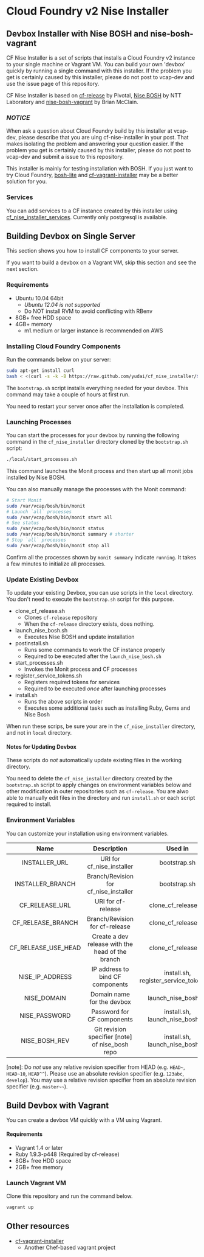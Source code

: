 # Cloud Foundry v2 Nise Installer

## Devbox Installer with Nise BOSH and nise-bosh-vagrant

CF Nise Installer is a set of scripts that installs a Cloud Foundry v2 instance to your single machine or Vagrant VM. You can build your own 'devbox' quickly by running a single command with this installer. If the problem you get is certainly caused by this installer, please do not post to vcap-dev and use the issue page of this repository.

CF Nise Installer is based on [cf-release](https://github.com/cloudfoundry/cf-release) by Pivotal, [Nise BOSH](http://github.com/nttlabs/nise_bosh/) by NTT Laboratory and [nise-bosh-vagrant](https://github.com/BrianMMcClain/nise-bosh-vagrant) by Brian McClain.

### *NOTICE*

When ask a question about Cloud Foundry build by this installer at vcap-dev, please describe that you are uing cf-nise-installer in your post. That makes isolating the problem and answering your question easier. If the problem you get is certainly caused by this installer, please do not post to vcap-dev and submit a issue to this repository.

This installer is mainly for testing installation with BOSH. If you just want to try Cloud Foundry, [bosh-lite](https://github.com/cloudfoundry/bosh-lite) and [cf-vagrant-installer](https://github.com/Altoros/cf-vagrant-installer) may be a better solution for you.

### Services

You can add services to a CF instance created by this installer using [cf_nise_installer_services](https://github.com/yudai/cf_nise_installer_services). Currently only postgresql is available.


## Building Devbox on Single Server

This section shows you how to install CF components to your server.

If you want to build a devbox on a Vagrant VM, skip this section and see the next section.

### Requirements

* Ubuntu 10.04 64bit
   * *Ubuntu 12.04 is not supported*
   * Do NOT install RVM to avoid conflicting with RBenv
* 8GB+ free HDD space
* 4GB+ memory
   * m1.medium or larger instance is recommended on AWS

### Installing Cloud Foundry Components

Run the commands below on your server:

```sh
sudo apt-get install curl
bash < <(curl -s -k -B https://raw.github.com/yudai/cf_nise_installer/${INSTALLER_BRANCH:-master}/local/bootstrap.sh)
```

The `bootstrap.sh` script installs everything needed for your devbox. This command may take a couple of hours at first run.

You need to restart your server once after the installation is completed.

### Launching Processes

You can start the processes for your devbox by running the following command in the `cf_nise_installer` directory cloned by the `bootstrap.sh` script:

```sh
./local/start_processes.sh
```

This command launches the Monit process and then start up all monit jobs installed by Nise BOSH.

You can also manually manage the processes with the Monit command:

```sh
# Start Monit
sudo /var/vcap/bosh/bin/monit
# Launch `all` processes
sudo /var/vcap/bosh/bin/monit start all
# See status
sudo /var/vcap/bosh/bin/monit status
sudo /var/vcap/bosh/bin/monit summary # shorter
# Stop `all` processes
sudo /var/vcap/bosh/bin/monit stop all
```

Confirm all the processes shown by `monit summary` indicate `running`. It takes a few minutes to initialize all processes.

### Update Existing Devbox

To update your existing Devbox, you can use scripts in the `local` directory. You don't need to execute the `bootstrap.sh` script for this purpose.

* clone_cf_release.sh
  * Clones `cf-release` repository
  * When the `cf-release` directory exists, does nothing.
* launch_nise_bosh.sh
  * Executes Nise BOSH and update installation
* postinstall.sh
  * Runs some commands to work the CF instance properly
  * Required to be executed after the `launch_nise_bosh.sh`
* start_processes.sh
  * Invokes the Monit process and CF processes
* register_service_tokens.sh
  * Registers required tokens for services
  * Required to be executed *once* after launching processes
* install.sh
  * Runs the above scripts in order
  * Executes some additional tasks such as installing Ruby, Gems and Nise Bosh


When run these scrips, be sure your are  in the `cf_nise_installer` directory, and not in `local` directory.

#### Notes for Updating Devbox

These scripts do *not* automatically update existing files in the working directory.

You need to delete the `cf_nise_installer` directory created by the `bootstrap.sh` script to apply changes on environment variables below and other modification in outer repositories such as `cf-release`. You are alwo able to manually edit files in the directory and run `install.sh` or each script required to install.


### Environment Variables

You can customize your installation using environment variables.

| Name              | Description                              | Used in                                 | Default                                        |
| :---------------: | :--------------------------------------: | :-------------------------------------: | :--------------------------------------------: |
| INSTALLER_URL     | URI for cf_nise_installer                | bootstrap.sh                            | https://github.com/yudai/cf_nise_installer.git |
| INSTALLER_BRANCH  | Branch/Revision for cf_nise_installer    | bootstrap.sh                            | master                                         |
| CF_RELEASE_URL    | URI for cf-release | clone_cf_release.sh | clone_cf_release.sh                     | https://github.com/cloudfoundry/cf-release.git |
| CF_RELEASE_BRANCH | Branch/Revision for cf-release           | clone_cf_release.sh                     | master                                         |
| CF_RELEASE_USE_HEAD | Create a dev release with the head of the branch | clone_cf_release.sh           | no (set `yes` to enable)                       |
| NISE_IP_ADDRESS   | IP address to bind CF components         | install.sh, register_service_tokens.sh  | Automatically detected using `ip` command      |
| NISE_DOMAIN       | Domain name for the devbox               | launch_nise_bosh.sh                     | *nil* (<ip_address>.xip.io)                    |
| NISE_PASSWORD     | Password for CF components               | install.sh, launch_nise_bosh.sh         | c1oudc0w                                       |
| NISE_BOSH_REV     | Git revision specifier [note] of nise_bosh repo | install.sh, launch_nise_bosh.sh  | *nil* (currently checked-out revision)         |

[note]: Do *not* use any relative revision specifier from HEAD (e.g. `HEAD~`, `HEAD~10`, `HEAD^^`). Please use an absolute revision specifier (e.g. `123abc`, `develop`). You may use a relative revision specifier from an absolute revision specifier (e.g. `master~~`).

## Build Devbox with Vagrant

You can create a devbox VM quickly with a VM using Vagrant.

#### Requirements

* Vagrant 1.4 or later
* Ruby 1.9.3-p448 (Required by cf-release)
* 8GB+ free HDD space
* 2GB+ free memory

### Launch Vagrant VM

Clone this repository and run the command below.

```sh
vagrant up
```

## Other resources

* [cf-vagrant-installer](https://github.com/Altoros/cf-vagrant-installer)
   * Another Chef-based vagrant project
